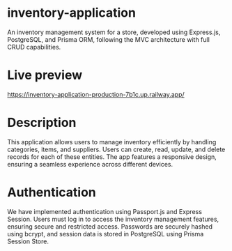 # inventory-application
An inventory management system for a store, developed using Express.js, PostgreSQL, and Prisma ORM, following the MVC architecture with full CRUD capabilities.

# Live preview
https://inventory-application-production-7b1c.up.railway.app/

# Description
This application allows users to manage inventory efficiently by handling categories, items, and suppliers. Users can create, read, update, and delete records for each of these entities. The app features a responsive design, ensuring a seamless experience across different devices.

# Authentication
We have implemented authentication using Passport.js and Express Session. Users must log in to access the inventory management features, ensuring secure and restricted access. Passwords are securely hashed using bcrypt, and session data is stored in PostgreSQL using Prisma Session Store.
